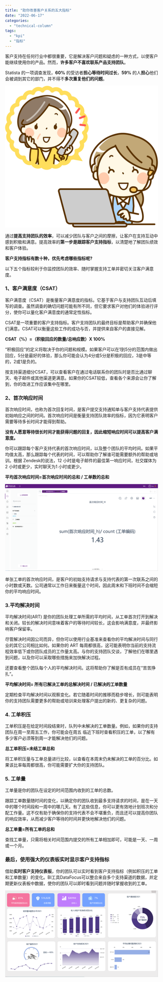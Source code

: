 ```yaml
---
title: "助你改善客户关系的五大指标"
date: "2022-06-17"
categories: 
  - "technical-column"
tags: 
  - "kpi"
  - "指标"
---
```


客户支持在任何行业中都很重要，它是解决客户问题和疑虑的一种方式，以使客户能继续使用你的产品。然而，**许多客户不喜欢联系产品支持团队**。

Statista 的一项调查发现，**60%** 的受访者**担心等待时间过长**，**59%** 的人**担心**他们会被调到其它的部门，并不得不**多次重复他们的问题**。

![586382.jpg](images/1655446027-586382-jpg.jpeg)

通过**提高支持团队的效率**，可以减少团队与客户之间的摩擦，让客户在支持互动中感到积极和满意。提高效率的**第一步是跟踪客户支持指标**，以清楚地了解团队绩效和客户体验。

**客户支持指标有数十种，优先考虑哪些指标呢?**

以下五个指标较利于你监控团队的效率、随时掌握支持工单并密切关注客户满意度。

### **1、客户满意度（CSAT）**

客户满意度（CSAT）是衡量客户满意度的指标。它基于客户与支持团队互动后填写的调查。虽然调查的确切问题可能有所不同，但它要求客户对他们的体验进行评分，使你可以量化客户满意度的通常定性指标。

CSAT是一项重要的客户支持指标。客户支持团队的最终目标是帮助客户并确保他们满意。CSAT可以衡量这些工作的成功与否，并提供来自客户的直接见解。

**CSAT（%）=（积极回应的数量/总响应数）X 100%**

“积极回应”的定义将取决于你的问题和规模。如果客户可以在1到5分的范围内做出回应，5分是最好的体验，那么你可能会认为4分或5分是积极的回应，3是中等的，2或1是负的。

按支持渠道细分CSAT，可以查看客户在通过电话联系你的团队时是否比通过聊天、电子邮件或其他渠道更满意。如果你的CSAT较低，查看各个来源会让你了解到，你的改进工作应该集中在哪里。

### **2、首次响应时间**

首次响应时间，也称为首次回复时间，是客户提交支持通知单与客户支持代表提供初始响应之间的时间。首次响应时间是衡量支持团队效率的指标，因为它表明客户需要等待多长时间才能得到帮助。

**没有人愿意等待很长时间才能获得问题的回复，因此缩短响应时间可以提高客户满意度。**

你可以跟踪每个客户支持代表的首次响应时间，以及整个团队的平均时间。如果平均值太高，那么跟踪每个代表的时间，可以帮助你了解谁可能需要额外的帮助或培训。根据 Zendesk的说法，12 小时是电子邮件的最佳第一响应时间，社交媒体为 2 小时或更少，实时聊天为1 小时或更少。

**平均首次响应时间=首次响应时间的总和 / 工单数的总和**

![首次.png](images/1655446031-png.png)

单张工单的首次响应时间，是客户的初始支持请求与支持代表的第一次联系之间的小时数或天数。公司通常以工作日来衡量这个时间，因此周末和下班时间不会缩短你的平均响应时间。

### **3.平均解决时间**

平均解决时间(ART) 是你的团队处理工单所需的平均时间，从工单首次打开到解决和关闭。较长的解决时间意味着客户的等待时间较长，这会影响满意度，并最终影响客户保留率。

尽管解决时间因公司而异，但你可以使用行业基准来查看你的平均解决时间与同行业的其它公司相比如何。如果你的 ART 每周都很高，这可能表明你当前的支持流程效率低下或你团队成员的工作量太高。与你的支持团队交谈，了解他们在哪里遇到问题，以及你可以采取哪些措施来加快解决过程。

还要查看整个团队每个人的平均解决时间。这将帮助你了解是否有成员在“苦苦挣扎”。

**平均解决时间= 所有已解决工单的总解决时间 / 已解决的工单数量**

定期检查平均解决时间以观察变化。若它随着时间的推移而稳步增长，则可能表明你的支持团队需要更多的帮助或培训来处理客户提出的新的、更复杂的问题。

### **4\. 工单积压**

工单积压是在给定时间段结束时，队列中未解决的工单数量。例如，如果你的支持团队在周一至周五工作，你可能会在周五 临近下班时查看积压的工单，以了解有多少客户必须等到周一才能解决他们的问题。

**总工单积压=未结工单总和**

将工单积压量与工单总量进行比较，以查看在本周末仍未解决的工单的百分比。如果该比率每周都很高，你可能需要扩大你的支持团队。

### **5\. 工单量**

工单量是你的团队在设定的时间范围内收到的工单的总数。

跟踪工单数量随时间的变化，以确定你的团队收到最多支持请求的时间，是在一天中的哪个时间段和一周中的哪几天。有了这些信息，你可以更有效地计划班次和分配工作量。这不仅有助于确保你的支持代表不会不堪重负，而且还可以提高你团队的响应效率，从而减少客户等待的时间并更快地解决他们的问题。

**总工单量=所有工单的总和**

查找工单量，只需将相关时间范围内提交的所有工单相加即可，可能是一天、一周或一个月。

### **最后，使用强大的仪表板实时显示客户支持指标**

借助**实时客户支持仪表板**，你的团队可以实时看到客户支持指标（例如积压的工单和工单数量）的变化。BI工具DataFocus可以整合来自多个支持渠道的数据，并定期更新仪表板中数据，使你的团队可以即时看到问题并随时掌握收到的工单。

![客户支持KPI.png](images/1655446039-kpi-png.png)
